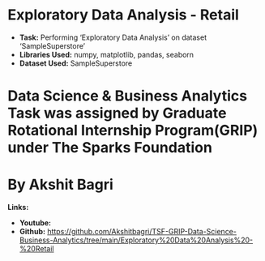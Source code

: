 # Exploratory Data Analysis - Retail
* **Task:** Performing ‘Exploratory Data Analysis’ on dataset ‘SampleSuperstore’
* **Libraries Used:** numpy, matplotlib, pandas, seaborn
* **Dataset Used:** SampleSuperstore
# Data Science & Business Analytics Task was assigned by Graduate Rotational Internship Program(GRIP) under The Sparks Foundation 
# By Akshit Bagri

**Links:**

* **Youtube:** 
* **Github:** https://github.com/Akshitbagri/TSF-GRIP-Data-Science-Business-Analytics/tree/main/Exploratory%20Data%20Analysis%20-%20Retail